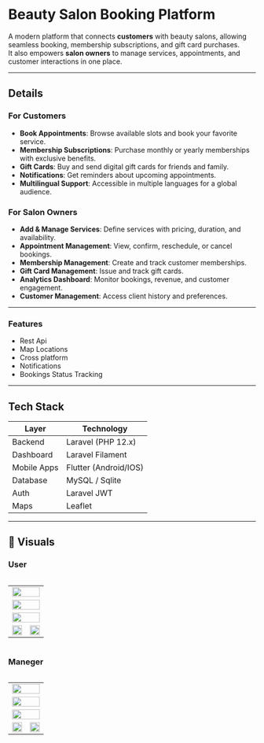 #  Beauty Salon Booking Platform

A modern platform that connects **customers** with beauty salons, allowing seamless booking, membership subscriptions, and gift card purchases.  
It also empowers **salon owners** to manage services, appointments, and customer interactions in one place.  

---

##  Details

###  For Customers
-  **Book Appointments**: Browse available slots and book your favorite service.
-  **Membership Subscriptions**: Purchase monthly or yearly memberships with exclusive benefits.
-  **Gift Cards**: Buy and send digital gift cards for friends and family.
-  **Notifications**: Get reminders about upcoming appointments.
-  **Multilingual Support**: Accessible in multiple languages for a global audience.

###  For Salon Owners
-  **Add & Manage Services**: Define services with pricing, duration, and availability.
-  **Appointment Management**: View, confirm, reschedule, or cancel bookings.
-  **Membership Management**: Create and track customer memberships.
-  **Gift Card Management**: Issue and track gift cards.
-  **Analytics Dashboard**: Monitor bookings, revenue, and customer engagement.
-  **Customer Management**: Access client history and preferences.

---

###  Features
- Rest Api
- Map Locations
- Cross platform
- Notifications
- Bookings Status Tracking

---

##  Tech Stack

| Layer        | Technology             |
|--------------|------------------------|
| Backend      | Laravel (PHP 12.x)     |
| Dashboard    | Laravel Filament       |
| Mobile Apps  | Flutter (Android/IOS)	|
| Database     | MySQL / Sqlite		    |
| Auth         | Laravel JWT 		    |
| Maps         | Leaflet		        |


---

## 📸 Visuals

### User

<div style="width: 100vw; overflow-x: auto;">
  <table style="width: 100%; border-collapse: collapse;">
    <tr>
      <td colspan="2" style="text-align: center;">
        <img src="https://github.com/hith-hj/mockups/blob/main/bookus/user/main.png?raw=true" style="width: 100%; max-width: 600px;" />
      </td>
    </tr>
    <tr>
      <td colspan="2" style="text-align: center;">
        <img src="https://github.com/hith-hj/mockups/blob/main/bookus/user/appointment.png?raw=true" style="width: 100%; max-width: 600px;" />
      </td>
    </tr>
    <tr>
      <td colspan="2" style="text-align: center;">
        <img src="https://github.com/hith-hj/mockups/blob/main/bookus/user/booking.png?raw=true" style="width: 100%; max-width: 600px;" />
      </td>
    </tr>
    <tr>
      <td style="text-align: center;">
        <img src="https://github.com/hith-hj/mockups/blob/main/bookus/user/categories.png?raw=true" style="width: 100%; max-width: 300px;" />
      </td>
      <td style="text-align: center;">
        <img src="https://github.com/hith-hj/mockups/blob/main/bookus/user/search.png?raw=true" style="width: 100%; max-width: 300px;" />
      </td>
    </tr>
  </table>
</div>

### Maneger

<div style="width: 100vw; overflow-x: auto;">
  <table style="width: 100%; border-collapse: collapse;">
    <tr>
      <td colspan="2" style="text-align: center;">
        <img src="https://github.com/hith-hj/mockups/blob/main/bookus/manager/create_account.png?raw=true" style="width: 100%; max-width: 600px;" />
      </td>
    </tr>
    <tr>
      <td colspan="2" style="text-align: center;">
        <img src="https://github.com/hith-hj/mockups/blob/main/bookus/manager/navigation.png?raw=true" style="width: 100%; max-width: 600px;" />
      </td>
    </tr>
    <tr>
      <td colspan="2" style="text-align: center;">
        <img src="https://github.com/hith-hj/mockups/blob/main/bookus/manager/bundles.png?raw=true" style="width: 100%; max-width: 600px;" />
      </td>
    </tr>
    <tr>
      <td style="text-align: center;">
        <img src="https://github.com/hith-hj/mockups/blob/main/bookus/manager/profile.png?raw=true" style="width: 100%; max-width: 300px;" />
      </td>
      <td style="text-align: center;">
        <img src="https://github.com/hith-hj/mockups/blob/main/bookus/manager/reviews.png?raw=true" style="width: 100%; max-width: 300px;" />
      </td>
    </tr>
  </table>
</div>
